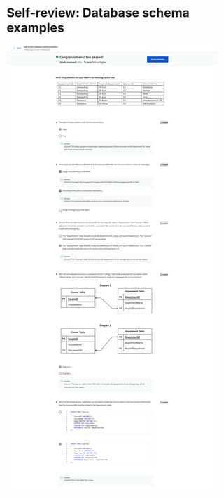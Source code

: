 # Self-review: Database schema examples

![screencapture-coursera-org-learn-intro-to-databases-back-end-development-quiz-uSv0P-self-review-database-schema-examples-attempt-2023-01-22-21_58_56.png](Self-review%20Database%20schema%20examples%20e95ad68c1f8e4f8e9d7e53b6bf63430f/screencapture-coursera-org-learn-intro-to-databases-back-end-development-quiz-uSv0P-self-review-database-schema-examples-attempt-2023-01-22-21_58_56.png)